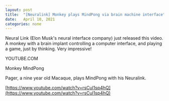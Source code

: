 ```yaml
---
layout: post
title:  "[Neuralink] Monkey plays MindPong via brain machine interface"
date:   April 10, 2021
categories: none
---
```


Neural Link (Elon Musk's neural interface company) just released this video. A monkey with a brain implant controlling a computer interface, and playing a game, just by thinking. Very impressive!






YOUTUBE.COM




Monkey MindPong

Pager, a nine year old Macaque, plays MindPong with his Neuralink.



[https://www.youtube.com/watch?v=rsCul1sp4hQ](https://www.youtube.com/watch?v=rsCul1sp4hQ)



 

